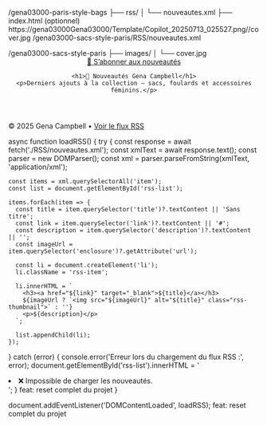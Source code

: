 /gena03000-paris-style-bags
├── rss/
│   └── nouveautes.xml
├── index.html (optionnel)
https://gena03000Gena03000/Template/Copilot_20250713_025527.png//cover.jpg
/gena03000-sacs-style-paris/RSS/nouveautes.xml
<!DOCTYPE html>
<html lang="fr">
<head>
  <meta charset="UTF-8" />
  <meta name="viewport" content="width=device-width, initial-scale=1.0">
  <title>Gena Campbell – Nouveautés RSS</title>
  <link rel="stylesheet" href="style.css" />
  <link rel="alternate" type="application/rss+xml"
        title="Flux RSS Gena Campbell"
        href="./RSS/nouveautes.xml" />
  /gena03000-sacs-style-paris
├── images/
│   └── cover.jpg
<meta property="og:image" content="https://gena03000.github.io/gena03000-sacs-style-paris/images/cover.jpg" />

</head>
<body>
  <header>
    <div class="rss-subscribe">
  <a href="./RSS/nouveautes.xml" target="_blank" class="subscribe-button">
    📰 S’abonner aux nouveautés
  </a>
</div>

    <h1>👜 Nouveautés Gena Campbell</h1>
    <p>Derniers ajouts à la collection – sacs, foulards et accessoires féminins.</p>
  </header>

  <main>
    <ul id="rss-list" class="rss-list"></ul>
  </main>

  <footer>
    <p>© 2025 Gena Campbell • <a href="./RSS/nouveautes.xml" target="_blank">Voir le flux RSS</a></p>
  </footer>

  <script src="rss-script.js"></script>
</body>
</html>
async function loadRSS() {
  try {
    const response = await fetch('./RSS/nouveautes.xml');
    const xmlText = await response.text();
    const parser = new DOMParser();
    const xml = parser.parseFromString(xmlText, 'application/xml');

    const items = xml.querySelectorAll('item');
    const list = document.getElementById('rss-list');

    items.forEach(item => {
      const title = item.querySelector('title')?.textContent || 'Sans titre';
      const link = item.querySelector('link')?.textContent || '#';
      const description = item.querySelector('description')?.textContent || '';
      const imageUrl = item.querySelector('enclosure')?.getAttribute('url');

      const li = document.createElement('li');
      li.className = 'rss-item';

      li.innerHTML = `
        <h3><a href="${link}" target="_blank">${title}</a></h3>
        ${imageUrl ? `<img src="${imageUrl}" alt="${title}" class="rss-thumbnail">` : ''}
        <p>${description}</p>
      `;

      list.appendChild(li);
    });
  } catch (error) {
    console.error('Erreur lors du chargement du flux RSS :', error);
    document.getElementById('rss-list').innerHTML =
      '<li>❌ Impossible de charger les nouveautés.</li>';
  }
  feat: reset complet du projet
}

document.addEventListener('DOMContentLoaded', loadRSS);
feat: reset complet du projet
